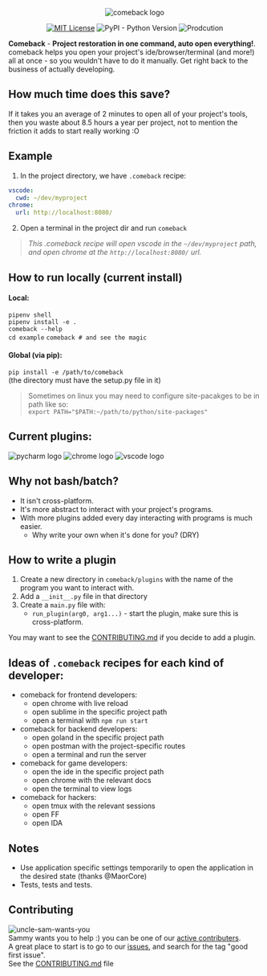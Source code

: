 

<p align="center">
	<img alt="comeback logo" src="https://user-images.githubusercontent.com/1269911/53277678-c7574a80-370d-11e9-8fc1-1b47fe0e8550.png" />
	<br />
	
</p>
<p align="center">
<a href="https://github.com/ambv/black/blob/master/LICENSE" alt="License: MIT"><img src="https://img.shields.io/badge/License-MIT-yellow.svg" alt="MIT License" /></a>
<img alt="PyPI - Python Version" src="https://img.shields.io/pypi/pyversions/comeback.svg">
<img src="https://img.shields.io/badge/production-not%20ready-orange.svg" alt="Prodcution" />
</p>

**Comeback** - **Project restoration in one command, auto open everything!**. comeback helps you open your project's ide/browser/terminal (and more!) all at once - so you wouldn't have to do it manually. Get right back to the business of actually developing. 

## How much time does this save?
If it takes you an average of 2 minutes to open all of your project's tools, then you waste about 8.5 hours a year per project, not to mention the friction it adds to start really working :O


## Example
1) In the project directory, we have `.comeback` recipe:
```yaml
vscode: 
  cwd: ~/dev/myproject
chrome:
  url: http://localhost:8080/
```
2) Open a terminal in the project dir and run `comeback`  
> *This .comeback recipe will open vscode in the `~/dev/myproject` path, and open chrome at the `http://localhost:8080/` url.*
 
## How to run locally (current install)
#### Local:
`pipenv shell`  
`pipenv install -e .`  
`comeback --help`  
`cd example`
`comeback # and see the magic`  
#### Global (via pip):
`pip install -e /path/to/comeback`  
(the directory must have the setup.py file in it)  

> Sometimes on linux you may need to configure site-pacakges to be in path like so:  
`export PATH="$PATH:~/path/to/python/site-packages"`  


## Current plugins:
![pycharm logo](https://upload.wikimedia.org/wikipedia/commons/thumb/a/a1/PyCharm_Logo.svg/48px-PyCharm_Logo.svg.png)
![chrome logo](https://upload.wikimedia.org/wikipedia/commons/thumb/a/a5/Google_Chrome_icon_%28September_2014%29.svg/48px-Google_Chrome_icon_%28September_2014%29.svg.png)
![vscode logo](https://upload.wikimedia.org/wikipedia/commons/thumb/2/2b/Visual_Studio_Code_1.17_icon.svg/48px-Visual_Studio_Code_1.17_icon.svg.png)

## Why not bash/batch?
- It isn't cross-platform.
- It's more abstract to interact with your project's programs.
- With more plugins added every day interacting with programs is much easier. 
  - Why write your own when it's done for you? (DRY)

## How to write a plugin
1) Create a new directory in `comeback/plugins` with the name of the program you want to interact with.
2) Add a `__init__.py` file in that directory
3) Create a `main.py` file with:
	- `run_plugin(arg0, arg1...)` - start the plugin, make sure this is cross-platform.  
	
You may want to see the [CONTRIBUTING.md](https://github.com/agamm/comeback/blob/master/CONTRIBUTING.md) if you decide to add a plugin.

## Ideas of `.comeback` recipes for each kind of developer:
- comeback for frontend developers: 
    - open chrome with live reload 
    - open sublime in the specific project path
    - open a terminal with `npm run start`
- comeback for backend developers:
    - open goland in the specific project path
    - open postman with the project-specific routes
    - open a terminal and run the server
- comeback for game developers:
    - open the ide in the specific project path
    - open chrome with the relevant docs
    - open the terminal to view logs
- comeback for hackers:
    - open tmux with the relevant sessions
    - open FF
    - open IDA

## Notes
 - Use application specific settings temporarily to open the application in the desired state (thanks @MaorCore)
 - Tests, tests and tests.
 
## Contributing
![uncle-sam-wants-you](https://user-images.githubusercontent.com/1269911/53686114-de102980-3d2b-11e9-9a30-be27ec3412a7.jpg)  
Sammy wants you to help :) you can be one of our [active contributers](https://github.com/agamm/comeback/graphs/contributors).   
A great place to start is to go to our [issues](https://github.com/agamm/comeback/issues?q=is%3Aopen+is%3Aissue+label%3A%22good+first+issue%22), and search for the tag "good first issue".  
See the [CONTRIBUTING.md](https://github.com/agamm/comeback/blob/master/CONTRIBUTING.md) file

